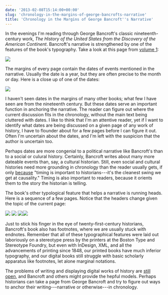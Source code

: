 ```yaml
---
date: '2013-02-08T15:14:00+00:00'
slug: 'chronology-in-the-margins-of-george-bancrofts-narrative'
title: 'Chronology in the Margins of George Bancroft''s Narrative'
---
```


In the evenings I'm reading through George Bancroft's classic nineteenth-century work, *The History of the United States from the Discovery of the American Continent*. Bancroft's narrative is strengthened by one of the features of the book's typography. Take a look at this page from [volume 1](http://books.google.com/books?id=4OypEm-7tCMC):

<img class="center" src="/downloads/post/2013-02-08-fullpage.png" />

The margins of every page contain the dates of events mentioned in the narrative. Usually the date is a year, but they are often precise to the month or day. Here is a close up of one of the dates:

<img class="center" src="/downloads/post/2013-02-08-datecloseup.png" />

I haven't seen dates in the margins of many other books; what few I have seen are from the nineteenth century. But these dates serve an important function in anchoring the narrative. The reader can figure out where the current discussion fits in the chronology, without the main text being cluttered with dates. I like to think that I'm an attentive reader, yet if I want to identify what dates are being discussed on a given page of any work of history, I have to flounder about for a few pages before I can figure it out. Often I'm uncertain about the dates, and I'm left with the suspicion that the author is uncertain too.

Perhaps dates are more congenial to a political narrative like Bancroft's than to a social or culural history. Certainly, Bancroft writes about many more dateable events than, say, a cultural historian. Still, even social and cultural histories need more grounding in chronology than the reader usually gets, if only [because](http://books.google.com/books?id=8sIcaHnxya0C) "timing is important to historians---it's the cleanest swing we get at causality." Timing is also important to readers, because it orients them to the story the historian is telling.

The book's other typological feature that helps a narrative is running heads. Here is a sequence of a few pages. Notice that the headers change given the topic of the current page:

<img class="center" src="/downloads/post/2013-02-08-runninghead1.png" /> <img class="center" src="/downloads/post/2013-02-08-runninghead2.png" /> <img class="center" src="/downloads/post/2013-02-08-runninghead3.png" /><img class="center" src="/downloads/post/2013-02-08-runninghead4.png" />

Just to stick his finger in the eye of twenty-first-century historians, Bancroft's book also has footnotes, where we are usually stuck with endnotes. Remember that all of these typographical features were laid out laboriously on a stereotype press by the printers at the Boston Type and Stereotype Foundry, but even with InDesign, XML, and all the advancements of printing since 1848, our printed books have much inferior typography, and our digital books still struggle with basic scholarly apparatus like footnotes, let alone marginal notations.

The problems of writing and displaying digital works of history are [still open](http://parezcoydigo.wordpress.com/2013/02/04/a-long-form-historical-narrative-framework/), and Bancroft and others might provide the hepful models. Perhaps historians can take a page from George Bancroft and try to figure out ways to anchor their writing---narrative or otherwise---in chronology.
